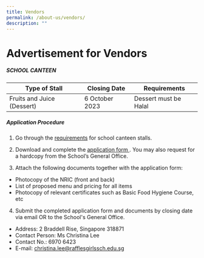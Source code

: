```yaml
---
title: Vendors
permalink: /about-us/vendors/
description: ""
---
```

# **Advertisement for Vendors**

##### **SCHOOL CANTEEN**


| Type of Stall | Closing Date | Requirements |
| -------- | -------- | -------- |
| Fruits and Juice (Dessert)     | 6 October 2023     | Dessert must be Halal |

##### **Application Procedure**

1.  Go through the [requirements](/files/revised%20school%20canteen%20stall%20requirement.pdf) for school canteen stalls. 

2.  Download and complete the [application form ](/files/application%20for%20canteen%20stall%20in%20existing%20school.pdf). You may also request for a hardcopy from the School’s General Office.

3.  Attach the following documents together with the application form: 

*   Photocopy of the NRIC (front and back)
*   List of proposed menu and pricing for all items
*   Photocopy of relevant certificates such as Basic Food Hygiene Course, etc

4.  Submit the completed application form and documents by closing date via email OR to the School's General Office.
* Address: 2 Braddell Rise, Singapore 318871
* Contact Person: Ms Christina Lee 
* Contact No.: 6970 6423
* E-mail: christina.lee@rafflesgirlssch.edu.sg
